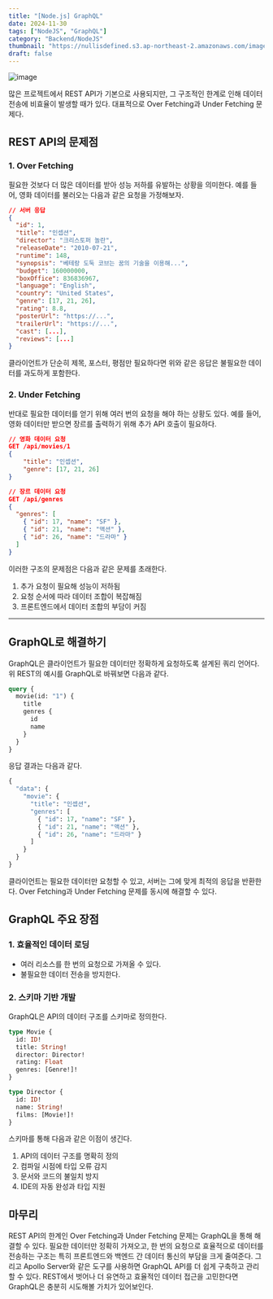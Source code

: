 ```yaml
---
title: "[Node.js] GraphQL"
date: 2024-11-30
tags: ["NodeJS", "GraphQL"]
category: "Backend/NodeJS"
thumbnail: "https://nullisdefined.s3.ap-northeast-2.amazonaws.com/images/35467ed7b1bf2f0acd84f17735f7f7b7.png"
draft: false
---
```


![image](https://nullisdefined.s3.ap-northeast-2.amazonaws.com/images/35467ed7b1bf2f0acd84f17735f7f7b7.png)

많은 프로젝트에서 REST API가 기본으로 사용되지만, 그 구조적인 한계로 인해 데이터 전송에 비효율이 발생할 때가 있다. 대표적으로 Over Fetching과 Under Fetching 문제다.

## REST API의 문제점
### 1. Over Fetching
필요한 것보다 더 많은 데이터를 받아 성능 저하를 유발하는 상황을 의미한다. 예를 들어, 영화 데이터를 불러오는 다음과 같은 요청을 가정해보자.

```json
// 서버 응답
{
  "id": 1,
  "title": "인셉션",
  "director": "크리스토퍼 놀란",
  "releaseDate": "2010-07-21",
  "runtime": 148,
  "synopsis": "베테랑 도둑 코브는 꿈의 기술을 이용해...",
  "budget": 160000000,
  "boxOffice": 836836967,
  "language": "English",
  "country": "United States",
  "genre": [17, 21, 26],
  "rating": 8.8,
  "posterUrl": "https://...",
  "trailerUrl": "https://...",
  "cast": [...],
  "reviews": [...]
}
```

클라이언트가 단순히 제목, 포스터, 평점만 필요하다면 위와 같은 응답은 불필요한 데이터를 과도하게 포함한다.

### 2. Under Fetching
반대로 필요한 데이터를 얻기 위해 여러 번의 요청을 해야 하는 상황도 있다. 예를 들어, 영화 데이터만 받으면 장르를 출력하기 위해 추가 API 호출이 필요하다.
```json
// 영화 데이터 요청
GET /api/movies/1
{
	"title": "인셉션",
	"genre": [17, 21, 26]
}
```

```json
// 장르 데이터 요청
GET /api/genres
{
  "genres": [
    { "id": 17, "name": "SF" },
    { "id": 21, "name": "액션" },
    { "id": 26, "name": "드라마" }
  ]
}
```

이러한 구조의 문제점은 다음과 같은 문제를 초래한다.
1. 추가 요청이 필요해 성능이 저하됨
2. 요청 순서에 따라 데이터 조합이 복잡해짐
3. 프론트엔드에서 데이터 조합의 부담이 커짐

---
## GraphQL로 해결하기
GraphQL은 클라이언트가 필요한 데이터만 정확하게 요청하도록 설계된 쿼리 언어다.
위 REST의 예시를 GraphQL로 바꿔보면 다음과 같다.

```graphql
query {
  movie(id: "1") {
    title
    genres { 
      id
      name
    }
  }
}
```
응답 결과는 다음과 같다.

```graphql
{
  "data": {
    "movie": {
      "title": "인셉션",
      "genres": [
        { "id": 17, "name": "SF" },
        { "id": 21, "name": "액션" },
        { "id": 26, "name": "드라마" }
      ]
    }
  }
}
```

클라이언트는 필요한 데이터만 요청할 수 있고, 서버는 그에 맞게 최적의 응답을 반환한다. Over Fetching과 Under Fetching 문제를 동시에 해결할 수 있다.

## GraphQL 주요 장점
### 1. 효율적인 데이터 로딩
- 여러 리소스를 한 번의 요청으로 가져올 수 있다.
- 불필요한 데이터 전송을 방지한다.

### 2. 스키마 기반 개발
GraphQL은 API의 데이터 구조를 스키마로 정의한다.
```graphql
type Movie {
  id: ID!
  title: String!
  director: Director!
  rating: Float
  genres: [Genre!]!
}

type Director {
  id: ID!
  name: String!
  films: [Movie!]!
}
```

스키마를 통해 다음과 같은 이점이 생긴다.
1. API의 데이터 구조를 명확히 정의
2. 컴파일 시점에 타입 오류 감지
3. 문서와 코드의 불일치 방지
4. IDE의 자동 완성과 타입 지원

## 마무리
REST API의 한계인 Over Fetching과 Under Fetching 문제는 GraphQL을 통해 해결할 수 있다. 필요한 데이터만 정확히 가져오고, 한 번의 요청으로 효율적으로 데이터를 전송하는 구조는 특히 프론트엔드와 백엔드 간 데이터 통신의 부담을 크게 줄여준다. 그리고 Apollo Server와 같은 도구를 사용하면 GraphQL API를 더 쉽게 구축하고 관리할 수 있다. REST에서 벗어나 더 유연하고 효율적인 데이터 접근을 고민한다면 GraphQL은 충분히 시도해볼 가치가 있어보인다.